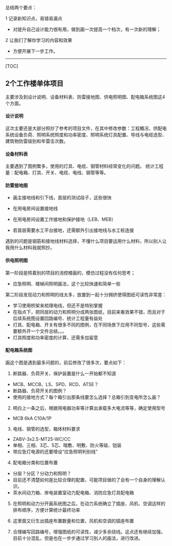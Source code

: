 总结两个要点：

1  记录新知识点，易错易漏点

* 对提升自己设计能力很有用，做到画一次提高一个档次，有一次新的理解；

2  让我们了解你学习的内容和效果

* 方便开展下一步工作。

------

[TOC]

## 2个工作楼单体项目

主要涉及到设计说明、设备材料表、防雷接地图、供电照明图、配电箱系统图这4个方面。

#### 设计说明

这次主要还是大部分照抄了参考的项目文件，在其中修改参数：工程概况、供配电系统设备负荷、照明系统照度和功率密度、照明系统灯具配置、导线与电缆选型、建筑物防雷级别和年雷击次数。

#### 设备材料表
主要遇到了图例繁多，使用的灯具、电缆、钢管材料经常变化的问题。
统计工程量：配电箱、灯具、开关、电缆、电线、钢管等等。

#### 防雷接地图

* 画主接地线和引下线，首层的测试段子，这些很快

* 在用电房间设置接地线

* 在用电房间设置工作接地和保护接地（LEB、MEB）

* 若首层需要水工平台接地，还需额外引出接地线与水工桩连接

遇到的问题是钢筋和接地线材料选择，不懂什么项目要运用什么材料，所以别人让我用什么材料我就照抄。

#### 供电照明图

第一阶段是照着别的项目的消控楼画的，模仿过程没有任何思考；
* 应急照明、楼梯间照明画法，这个比较快速和简单一些

第二阶段发现动力和照明的线太多，放置到一起十分拥挤使得图纸可读性非常差：

* 学习使用桥架来梳理电线，但还不是特别掌握
* 在指点下，把同层的动力和照明分成两张图纸，目前来看效果不错，而且对于后续系统图设置回路编号、统计工程量有益处
* 灯具、配电箱、开关有很多不同的图例，在不同场景下应用不同型号，这些需要额外开一个文件总结。。。
* 灯具照度和功率密度的计算，还需多加留意


#### 配电箱系统图

画这个图是遇到最多问题的，前后修改了很多次，要点如下：

1. 断路器、负荷开关、保护装置是什么一开始都不知道
* MCB、MCCB、LS、SPD、RCD、ATSE？
* 断路器、负荷开关的图例？
* 使用的接地方式？每个箱引出那条线要怎么选择？总箱引到变电所怎么画？
  
2. 明白上一条之后，根据用电器功率等计算出承载多大电流等等，确定使用型号
* MCB 6kA C10A/1P

3. 电线、钢管的选型，箱体材料要求
* ZABV-3x2.5-MT25-WC/CC
* 单相、三相、3芯、5芯、暗敷、明敷、防火等级、铠装
* 带应急灯电源的还要增设“应急照明判别线”
  
4. 配电箱分类和位置布置
* 分层？分区？分动力和照明？
* 目前还不清楚如何是比较合理的配置，可能项目做的了会有一个自身的理解认识。
* 茶水间动力箱、岸电装置室动力配电箱、消防应急灯具配电箱
  
5. 在照明和动力分开画系统图之后，在动力系统确立了插座、风机、空调这样的排布顺序，方便计算统计最终功率

6. 这里面又衍生出插座布置数量和位置，风机和空调的插座布置

7. 合理编写回路编号，增强图纸的可读性，减少多余绕线。这点还有继续加强，目前十分混乱，但是也在一步步通过学习别人的画法，进行改进。






